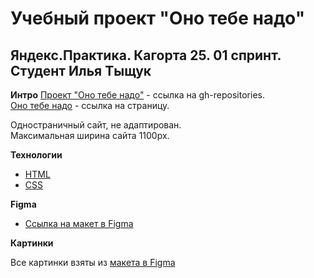 # Учебный проект "Оно тебе надо"

## Яндекс.Практика. Кагорта 25. 01 спринт. Студент Илья Тыщук

**Интро**
[Проект "Оно тебе надо"](https://github.com/ilyaT12/ono-tebe-nado.git) - ссылка на gh-repositories.  
[Оно тебе надо](https://ilyat12.github.io/ono-tebe-nado/) - ссылка на страницу.

Одностраничный сайт, не адаптирован.  
Максимальная ширина сайта 1100px.

**Технологии**
- [HTML](https://developer.mozilla.org/en-US/docs/Web/HTML)
- [CSS](https://developer.mozilla.org/en-US/docs/Web/CSS)

**Figma**
* [Ссылка на макет в Figma](https://www.figma.com/file/8KwhMpv8qnDocX4NVFQBpn/%D0%9E%D0%BD%D0%BE-%D1%82%D0%B5%D0%B1%D0%B5-%D0%BD%D0%B0%D0%B4%D0%BE?type=design&node-id=0%3A1&mode=design&t=SFxhzV6vT3fWUSjK-1)

**Картинки**

Все картинки взяты из [макета в Figma](https://www.figma.com/file/8KwhMpv8qnDocX4NVFQBpn/%D0%9E%D0%BD%D0%BE-%D1%82%D0%B5%D0%B1%D0%B5-%D0%BD%D0%B0%D0%B4%D0%BE?type=design&node-id=0%3A1&mode=design&t=SFxhzV6vT3fWUSjK-1)
